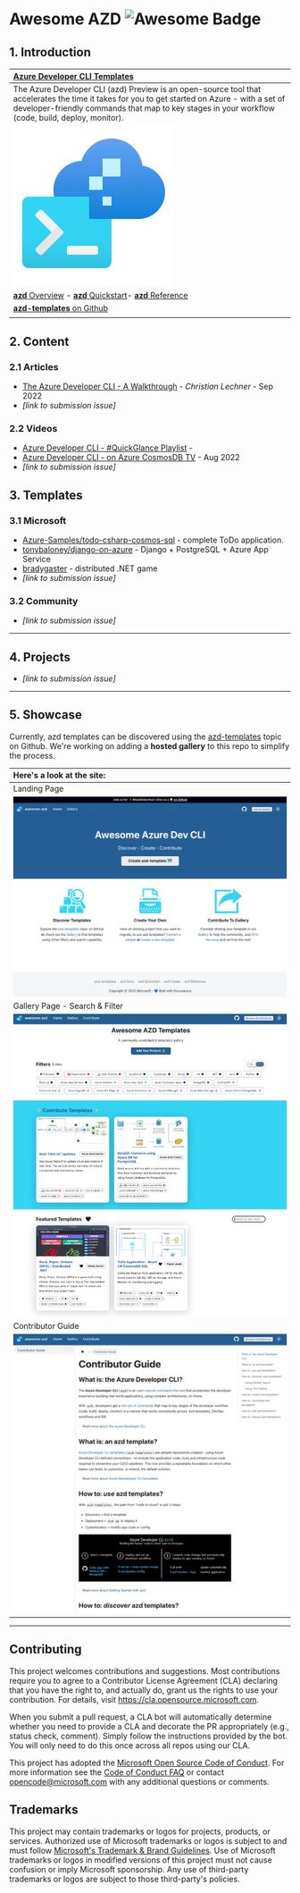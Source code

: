 # Awesome AZD ![Awesome Badge](https://awesome.re/badge-flat2.svg)

## 1. Introduction

| [Azure Developer CLI Templates](https://github.com/topics/azd-templates) | 
|:---|
| The Azure Developer CLI (azd) Preview is an open-source tool that accelerates the time it takes for you to get started on Azure - with a set of developer-friendly commands that map to key stages in your workflow (code, build, deploy, monitor).|
| ![Azure Developer CLI Templates](https://raw.githubusercontent.com/github/explore/a8036e684c6a96e4656252a806f21d332bc4d4e1/topics/azd-templates/azd-templates.png) |
| [**azd** Overview](https://learn.microsoft.com/azure/developer/azure-developer-cli/overview?tabs=nodejs)   - [**azd** Quickstart](https://learn.microsoft.com/azure/developer/azure-developer-cli/get-started?tabs=bare-metal%2Cwindows&pivots=programming-language-nodejs)-  [**azd** Reference](https://learn.microsoft.com/azure/developer/azure-developer-cli/reference)|
|[**azd-templates** on Github](https://github.com/topics/azd-templates)|
| |



## 2. Content

### 2.1 Articles
 * [The Azure Developer CLI - A Walkthrough](https://dev.to/lechnerc77/the-azure-developer-cli-a-walk-through-22fm) - _Christian Lechner_ - Sep 2022
 * _[link to submission issue]_

### 2.2 Videos
 * [Azure Developer CLI - #QuickGlance Playlist](https://www.youtube.com/watch?v=eLiD3E7tPYo&list=PLmZLSvJAm8FbFq2XhqaPZgIzl6kewz1HD) - 
 * [Azure Developer CLI - on Azure CosmosDB TV](https://www.youtube.com/watch?v=LjI-WZtunqA) - Aug 2022
 * _[link to submission issue]_


## 3. Templates

### 3.1 Microsoft
* [Azure-Samples/todo-csharp-cosmos-sql](https://github.com/Azure-Samples/todo-csharp-cosmos-sql) - complete ToDo application.
* [tonybaloney/django-on-azure](https://github.com/tonybaloney/django-on-azure) - Django + PostgreSQL + Azure App Service
* [bradygaster](https://github.com/bradygaster/RockPaperOrleans) - distributed .NET game
 * _[link to submission issue]_

### 3.2 Community
 * _[link to submission issue]_

---

## 4. Projects
 * _[link to submission issue]_

---

## 5. Showcase

Currently, azd templates can be discovered using the [azd-templates](https://github.com/topics/azd-templates) topic on Github. We're working on adding a **hosted gallery** to this repo to simplify the process.

| Here's a look at the site: |
|:---|
| Landing Page |
|![](./website/static/img/home-screen.png)|
| Gallery Page - Search & Filter  |
|![](./website/static/img/gallery-screen.png) |
| Contributor Guide |
|![](./website/static/img/contrib-guide.png) |

---

## Contributing

This project welcomes contributions and suggestions.  Most contributions require you to agree to a
Contributor License Agreement (CLA) declaring that you have the right to, and actually do, grant us
the rights to use your contribution. For details, visit https://cla.opensource.microsoft.com.

When you submit a pull request, a CLA bot will automatically determine whether you need to provide
a CLA and decorate the PR appropriately (e.g., status check, comment). Simply follow the instructions
provided by the bot. You will only need to do this once across all repos using our CLA.

This project has adopted the [Microsoft Open Source Code of Conduct](https://opensource.microsoft.com/codeofconduct/).
For more information see the [Code of Conduct FAQ](https://opensource.microsoft.com/codeofconduct/faq/) or
contact [opencode@microsoft.com](mailto:opencode@microsoft.com) with any additional questions or comments.

## Trademarks

This project may contain trademarks or logos for projects, products, or services. Authorized use of Microsoft 
trademarks or logos is subject to and must follow 
[Microsoft's Trademark & Brand Guidelines](https://www.microsoft.com/legal/intellectualproperty/trademarks/usage/general).
Use of Microsoft trademarks or logos in modified versions of this project must not cause confusion or imply Microsoft sponsorship.
Any use of third-party trademarks or logos are subject to those third-party's policies.
